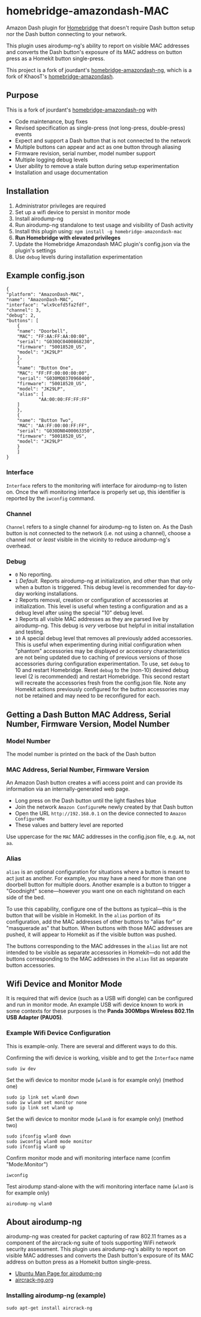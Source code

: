 # homebridge-amazondash-MAC

Amazon Dash plugin for [Homebridge](https://github.com/nfarina/homebridge) that doesn't require Dash button setup nor the Dash button connecting to your network.

This plugin uses airodump-ng's ability to report on visible MAC addresses and converts the Dash button's exposure of its MAC address on button press as a Homekit button single-press.

This project is a fork of jourdant's [homebridge-amazondash-ng](https://github.com/jourdant/homebridge-amazondash-ng), which is a fork of KhaosT's [homebridge-amazondash](https://github.com/KhaosT/homebridge-amazondash).

## Purpose
This is a fork of jourdant's [homebridge-amazondash-ng](https://github.com/jourdant/homebridge-amazondash-ng) with
* Code maintenance, bug fixes
* Revised specification as single-press (not long-press, double-press) events
* Expect and support a Dash button that is not connected to the network
* Multiple buttons can appear and act as one button through aliasing
* Firmware revision, serial number, model number support
* Multiple logging debug levels 
* User ability to remove a stale button during setup experimentation
* Installation and usage documentation

## Installation

1. Administrator privileges are required
1. Set up a wifi device to persist in monitor mode
2. Install airodump-ng
3. Run airodump-ng standalone to test usage and visibility of Dash activity
4. Install this plugin using: `npm install -g homebridge-amazondash-mac`
5.  **Run Homebridge with elevated privileges**
6. Update the Homebridge Amazondash MAC plugin's config.json via the plugin's settings
8. Use `debug` levels during installation experimentation

## Example config.json

	{
   	"platform": "AmazonDash-MAC",
   	"name": "AmazonDash-MAC",
   	"interface": "wlx9cefd5fa2fdf",
   	"channel": 3,
   	"debug": 2,
   	"buttons": [
   		{
   		"name": "Doorbell",
   		"MAC": "FF:AA:FF:AA:00:00",
   		"serial": "G030QC0400868230",
   		"firmware": "50018520_US",
		"model": "JK29LP"
   		},
   		{
   		"name": "Button One",
   		"MAC": "FF:FF:00:00:00:00",
   		"serial": "G030MQ0370960400",
   		"firmware": "50018520_US",
		"model": "JK29LP",
  		"alias": [
                "AA:00:00:FF:FF:FF"
   		]
   		},
   		{
   		"name": "Button Two",
   		"MAC": "AA:FF:00:00:FF:FF",
		"serial": "G030DN0400063350",
		"firmware": "50018520_US",
		"model": "JK29LP"
   		}
   		]
   	}

### Interface
`Interface` refers to the monitoring wifi interface for airodump-ng to listen on. Once the wifi monitoring interface is properly set up, this identifier is reported by the `iwconfig` command.
### Channel
`Channel` refers to a single channel for airodump-ng to listen on. As the Dash button is not connected to the network (i.e. not using a channel), choose a channel *not* or *least* visible in the vicinity to reduce airodump-ng's overhead.
### Debug
* `0` No reporting.
* `1` *Default.* Reports airodump-ng at initialization, and other than that only when a button is triggered. This debug level is recommended for day-to-day working installations. 
* `2` Reports removal, creation or configuration of accessories at initialization. This level is useful when testing a configuration and as a debug level after using the special "10" debug level.
* `3` Reports all visible MAC addresses as they are parsed live by airodump-ng. This debug is *very* verbose but helpful in initial installation and testing.
* `10` A special debug level that removes all previously added accessories. This is useful when experimenting during initial configuration when "phantom" accessories may be displayed or accessory characteristics are not being updated due to caching of previous versions of those accessories during configuration experimentation. To use, set `debug` to 10 and restart Homebridge. Reset `debug` to the (non-10) desired debug level (2 is recommended) and restart Homebridge. This second restart will recreate the accessories fresh from the config.json file. Note any Homekit actions previously configured for the button accessories may not be retained and may need to be reconfigured for each.

## Getting a Dash Button MAC Address, Serial Number, Firmware Version, Model Number
### Model Number
The model number is printed on the back of the Dash button
### MAC Address, Serial Number, Firmware Version
An Amazon Dash button creates a wifi access point and can provide its information via an internally-generated web page.
* Long press on the Dash button until the light flashes blue
* Join the network `Amazon ConfigureMe` newly created by that Dash button
* Open the URL `http://192.168.0.1` on the device connected to `Amazon ConfigureMe`
* These values and battery level are reported

Use uppercase for the `MAC` MAC addresses in the config.json file, e.g. `AA`, not `aa`.

### Alias
`alias` is an optional configuration for situations where a button is meant to act just as another. For example, you may have a need for more than one doorbell button for multiple doors. Another example is a button to trigger a "Goodnight" scene—however you want one on each nightstand on each side of the bed.

To use this capability, configure one of the buttons as typical—this is the button that will be visible in Homekit. In the `alias` portion of its configuration, add the MAC addresses of other buttons to "alias for" or "masquerade as" that button. When buttons with those MAC addresses are pushed, it will appear to Homekit as if the visible button was pushed.

The buttons corresponding to the MAC addresses in the `alias` list are not intended to be visible as separate accessories in Homekit—do not add the buttons corresponding to the MAC addresses in the `alias` list as separate button accessories.

## Wifi Device and Monitor Mode
It is required that wifi device (such as a USB wifi dongle) can be configured and run in monitor mode. An example USB wifi device known to work in some contexts for these purposes is the **Panda 300Mbps Wireless 802.11n USB Adapter (PAU05)**.

### Example Wifi Device Configuration

This is example-only. There are several and different ways to do this.

Confirming the wifi device is working, visible and to get the `Interface` name
```
sudo iw dev
```
Set the wifi device to monitor mode (`wlan0` is for example only) (method one)
```
sudo ip link set wlan0 down
sudo iw wlan0 set monitor none
sudo ip link set wlan0 up
```
Set the wifi device to monitor mode (`wlan0` is for example only) (method two)
```
sudo ifconfig wlan0 down
sudo iwconfig wlan0 mode monitor
sudo ifconfig wlan0 up
```
Confirm monitor mode and wifi monitoring interface name (confim "Mode:Monitor")
```
iwconfig
```
Test airodump stand-alone with the wifi monitoring interface name (`wlan0` is for example only)
```
airodump-ng wlan0
```
## About airodump-ng
airodump-ng was created for packet capturing of raw 802.11 frames as a component of the aircrack-ng suite of tools supporting WiFi network security assessment. This plugin uses airodump-ng's ability to report on visible MAC addresses and converts the Dash button's exposure of its MAC address on button press as a Homekit button single-press.

* [Ubuntu Man Page for airodump-ng](http://manpages.ubuntu.com/manpages/xenial/man8/airodump-ng.8.html)
* [aircrack-ng.org](https://www.aircrack-ng.org/doku.php?id=airodump-ng)

### Installing airodump-ng (example)
```
sudo apt-get install aircrack-ng
```
